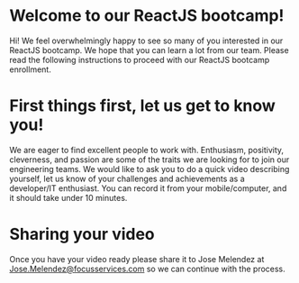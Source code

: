 # Welcome to our ReactJS bootcamp!

Hi! We feel overwhelmingly happy to see so many of you interested in our ReactJS bootcamp. We hope that you can learn a lot from our team. Please read the following instructions to proceed with our ReactJS bootcamp enrollment.

# First things first, let us get to know you!

We are eager to find excellent people to work with. Enthusiasm, positivity, cleverness, and passion are some of the traits we are looking for to join our engineering teams. We would like to ask you to do a quick video describing yourself, let us know of your challenges and achievements as a developer/IT enthusiast. You can record it from your mobile/computer, and it should take under 10 minutes.

# Sharing your video

Once you have your video ready please share it to Jose Melendez at Jose.Melendez@focusservices.com so we can continue with the process.
